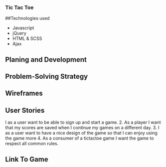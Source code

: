 ### Tic Tac Toe

##Technologies used

- Javascript
- jQuery
- HTML & SCSS
- Ajax


## Planing and Development

## Problem-Solving Strategy

## Wireframes

## User Stories

I as a user want to be able to sign up and start a game.
2.	As a player I want that my scores are saved when I continue my games on a different day.
3.	I as a user want to have a nice design of the game so that I can enjoy using the game more
4.	As a consumer of a tictactoe game I want the game to respect all common rules.

## Link To Game
